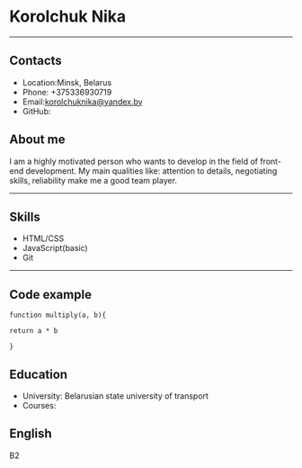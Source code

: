 # Korolchuk Nika
********
## Contacts
* Location:Minsk, Belarus
* Phone: +375336930719
* Email:<korolchuknika@yandex.by>
* GitHub:<korolchuknika>

## About me
I am a highly motivated person who wants to develop in the field of front-end development. My main qualities like: attention to details, negotiating skills, reliability make me a good team player.
*********
## Skills
* HTML/CSS
* JavaScript(basic)
* Git
********
## Code example
```
function multiply(a, b){

return a * b

}​
```
## Education
* University: Belarusian state university of transport
* Courses: <HTMLAcademy>
## English
B2



